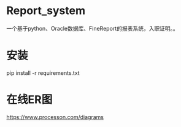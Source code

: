 # Report_system
一个基于python、Oracle数据库、FineReport的报表系统，入职证明。。
# 安装
pip install -r requirements.txt  

# 在线ER图
https://www.processon.com/diagrams

